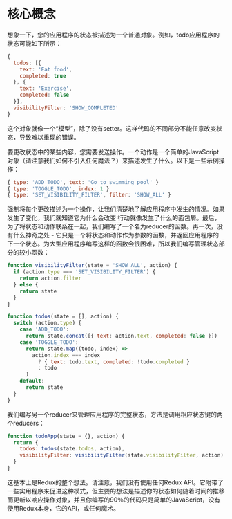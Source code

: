 # 核心概念

想象一下，您的应用程序的状态被描述为一个普通对象。例如，todo应用程序的状态可能如下所示：

```js
{
  todos: [{
    text: 'Eat food',
    completed: true
  }, {
    text: 'Exercise',
    completed: false
  }],
  visibilityFilter: 'SHOW_COMPLETED'
}
```
这个对象就像一个“模型”，除了没有setter。这样代码的不同部分不能任意改变状态，导致难以重现的错误。

要更改状态中的某些内容，您需要发送操作。一个动作是一个简单的JavaScript对象（请注意我们如何不引入任何魔法？）来描述发生了什么。以下是一些示例操作：

```js
{ type: 'ADD_TODO', text: 'Go to swimming pool' }
{ type: 'TOGGLE_TODO', index: 1 }
{ type: 'SET_VISIBILITY_FILTER', filter: 'SHOW_ALL' }
```

强制将每个更改描述为一个操作，让我们清楚地了解应用程序中发生的情况。如果发生了变化，我们就知道它为什么会改变 行动就像发生了什么的面包屑。最后，为了将状态和动作联系在一起，我们编写了一个名为reducer的函数。再一次，没有什么神奇之处 - 它只是一个将状态和动作作为参数的函数，并返回应用程序的下一个状态。为大型应用程序编写这样的函数会很困难，所以我们编写管理状态部分的较小函数：

```js
function visibilityFilter(state = 'SHOW_ALL', action) {
  if (action.type === 'SET_VISIBILITY_FILTER') {
    return action.filter
  } else {
    return state
  }
}

function todos(state = [], action) {
  switch (action.type) {
    case 'ADD_TODO':
      return state.concat([{ text: action.text, completed: false }])
    case 'TOGGLE_TODO':
      return state.map((todo, index) =>
        action.index === index
          ? { text: todo.text, completed: !todo.completed }
          : todo
      )
    default:
      return state
  }
}
```
我们编写另一个reducer来管理应用程序的完整状态，方法是调用相应状态键的两个reducers：
```js
function todoApp(state = {}, action) {
  return {
    todos: todos(state.todos, action),
    visibilityFilter: visibilityFilter(state.visibilityFilter, action)
  }
}
```
这基本上是Redux的整个想法。请注意，我们没有使用任何Redux API。它附带了一些实用程序来促进这种模式，但主要的想法是描述你的状态如何随着时间的推移而更新以响应操作对象，并且你编写的90％的代码只是简单的JavaScript，没有使用Redux本身，它的API，或任何魔术。